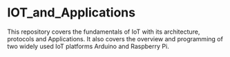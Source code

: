 # IOT_and_Applications
This repository covers the fundamentals of IoT with its architecture, protocols and Applications. It also covers the overview and programming of two widely used IoT platforms Arduino and Raspberry Pi.
